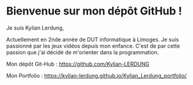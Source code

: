 # Bienvenue sur mon dépôt GitHub ! 
 
Je suis Kylian Lerdung,

Actuellement en 2nde année de DUT informatique à Limoges. Je suis passionné par les jeux vidéos depuis mon enfance. C'est de par cette passion que j'ai décidé de m'orienter dans la programmation.

Mon dépôt Git-Hub : https://github.com/Kylian-LERDUNG

Mon Portfolio : https://kylian-lerdung.github.io/Kylian_Lerdung_portfolio/
